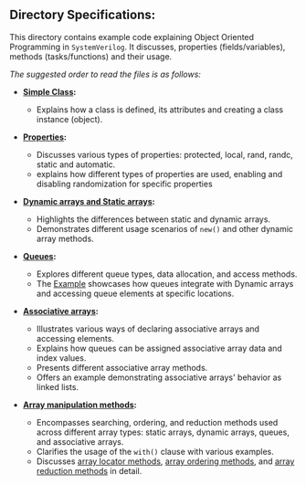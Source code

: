 ## Directory Specifications:

This directory contains example code explaining Object Oriented Programming in `SystemVerilog`. It discusses, properties (fields/variables), methods (tasks/functions) and their usage. 

*The suggested order to read the files is as follows:*

- **[Simple Class](simple_class.sv):**
  - Explains how a class is defined, its attributes and creating a class instance (object).

- **[Properties](properties):**
  - Discusses various types of properties: protected, local, rand, randc, static and automatic.
  - explains how different types of properties are used, enabling and disabling randomization for specific properties 

- **[Dynamic arrays and Static arrays](dynamic_arrays.sv):**
  - Highlights the differences between static and dynamic arrays.
  - Demonstrates different usage scenarios of `new()` and other dynamic array methods.
 
- **[Queues](queues.sv):**
  - Explores different queue types, data allocation, and access methods.
  - The [Example](queue_and_DA.sv) showcases how queues integrate with Dynamic arrays and accessing queue elements at specific locations.

- **[Associative arrays](associative_arrays):**
  - Illustrates various ways of declaring associative arrays and accessing elements.
  - Explains how queues can be assigned associative array data and index values.
  - Presents different associative array methods.
  - Offers an example demonstrating associative arrays' behavior as linked lists.

- **[Array manipulation methods](Array_manipulation_methods):**
  - Encompasses searching, ordering, and reduction methods used across different array types: static arrays, dynamic arrays, queues, and associative arrays.
  - Clarifies the usage of the `with()` clause with various examples.
  - Discusses [array locator methods](Array_manipulation_methods/array_locator.sv), [array ordering methods](Array_manipulation_methods/array_ordering.sv), and [array reduction methods](Array_manipulation_methods/array_reduction.sv) in detail.
